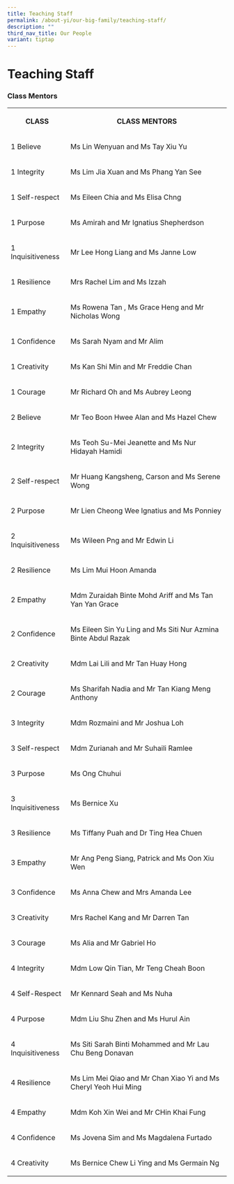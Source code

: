 ```yaml
---
title: Teaching Staff
permalink: /about-yi/our-big-family/teaching-staff/
description: ""
third_nav_title: Our People
variant: tiptap
---
```

<h1><strong>Teaching Staff</strong></h1>
<h3>Class Mentors</h3>
<table style="minWidth: 50px">
<colgroup>
<col>
<col>
</colgroup>
<tbody>
<tr>
<th rowspan="1" colspan="1">
<p>CLASS</p>
</th>
<th rowspan="1" colspan="1">
<p>CLASS MENTORS</p>
</th>
</tr>
<tr>
<td rowspan="1" colspan="1">
<p>1 Believe</p>
</td>
<td rowspan="1" colspan="1">
<p>Ms Lin Wenyuan and Ms Tay Xiu Yu</p>
</td>
</tr>
<tr>
<td rowspan="1" colspan="1">
<p>1 Integrity</p>
</td>
<td rowspan="1" colspan="1">
<p>Ms Lim Jia Xuan and Ms Phang Yan See</p>
</td>
</tr>
<tr>
<td rowspan="1" colspan="1">
<p>1 Self-respect</p>
</td>
<td rowspan="1" colspan="1">
<p>Ms Eileen Chia and Ms Elisa Chng</p>
</td>
</tr>
<tr>
<td rowspan="1" colspan="1">
<p>1 Purpose</p>
</td>
<td rowspan="1" colspan="1">
<p>Ms Amirah and Mr Ignatius Shepherdson</p>
</td>
</tr>
<tr>
<td rowspan="1" colspan="1">
<p>1 Inquisitiveness</p>
</td>
<td rowspan="1" colspan="1">
<p>Mr Lee Hong Liang and Ms Janne Low</p>
</td>
</tr>
<tr>
<td rowspan="1" colspan="1">
<p>1 Resilience</p>
</td>
<td rowspan="1" colspan="1">
<p>Mrs Rachel Lim and Ms Izzah</p>
</td>
</tr>
<tr>
<td rowspan="1" colspan="1">
<p>1 Empathy</p>
</td>
<td rowspan="1" colspan="1">
<p>Ms Rowena Tan , Ms Grace Heng and Mr Nicholas Wong</p>
</td>
</tr>
<tr>
<td rowspan="1" colspan="1">
<p>1 Confidence</p>
</td>
<td rowspan="1" colspan="1">
<p>Ms Sarah Nyam and Mr Alim</p>
</td>
</tr>
<tr>
<td rowspan="1" colspan="1">
<p>1 Creativity</p>
</td>
<td rowspan="1" colspan="1">
<p>Ms Kan Shi Min and Mr Freddie Chan</p>
</td>
</tr>
<tr>
<td rowspan="1" colspan="1">
<p>1 Courage</p>
</td>
<td rowspan="1" colspan="1">
<p>Mr Richard Oh and Ms Aubrey Leong</p>
</td>
</tr>
<tr>
<td rowspan="1" colspan="1">
<p>2 Believe</p>
</td>
<td rowspan="1" colspan="1">
<p>Mr Teo Boon Hwee Alan and Ms Hazel Chew</p>
</td>
</tr>
<tr>
<td rowspan="1" colspan="1">
<p>2 Integrity</p>
</td>
<td rowspan="1" colspan="1">
<p>Ms Teoh Su-Mei Jeanette and Ms Nur Hidayah Hamidi</p>
</td>
</tr>
<tr>
<td rowspan="1" colspan="1">
<p>2 Self-respect</p>
</td>
<td rowspan="1" colspan="1">
<p>Mr Huang Kangsheng, Carson and Ms Serene Wong</p>
</td>
</tr>
<tr>
<td rowspan="1" colspan="1">
<p>2 Purpose</p>
</td>
<td rowspan="1" colspan="1">
<p>Mr Lien Cheong Wee Ignatius and Ms Ponniey</p>
</td>
</tr>
<tr>
<td rowspan="1" colspan="1">
<p>2 Inquisitiveness</p>
</td>
<td rowspan="1" colspan="1">
<p>Ms Wileen Png and Mr Edwin Li</p>
</td>
</tr>
<tr>
<td rowspan="1" colspan="1">
<p>2 Resilience</p>
</td>
<td rowspan="1" colspan="1">
<p>Ms Lim Mui Hoon Amanda</p>
</td>
</tr>
<tr>
<td rowspan="1" colspan="1">
<p>2 Empathy</p>
</td>
<td rowspan="1" colspan="1">
<p>Mdm Zuraidah Binte Mohd Ariff and Ms Tan Yan Yan Grace</p>
</td>
</tr>
<tr>
<td rowspan="1" colspan="1">
<p>2 Confidence</p>
</td>
<td rowspan="1" colspan="1">
<p>Ms Eileen Sin Yu Ling and Ms Siti Nur Azmina Binte Abdul Razak</p>
</td>
</tr>
<tr>
<td rowspan="1" colspan="1">
<p>2 Creativity</p>
</td>
<td rowspan="1" colspan="1">
<p>Mdm Lai Lili and Mr Tan Huay Hong</p>
</td>
</tr>
<tr>
<td rowspan="1" colspan="1">
<p>2 Courage</p>
</td>
<td rowspan="1" colspan="1">
<p>Ms Sharifah Nadia and Mr Tan Kiang Meng Anthony</p>
</td>
</tr>
<tr>
<td rowspan="1" colspan="1">
<p>3 Integrity</p>
</td>
<td rowspan="1" colspan="1">
<p>Mdm Rozmaini and Mr Joshua Loh</p>
</td>
</tr>
<tr>
<td rowspan="1" colspan="1">
<p>3 Self-respect</p>
</td>
<td rowspan="1" colspan="1">
<p>Mdm Zurianah and Mr Suhaili Ramlee</p>
</td>
</tr>
<tr>
<td rowspan="1" colspan="1">
<p>3 Purpose</p>
</td>
<td rowspan="1" colspan="1">
<p>Ms Ong Chuhui</p>
</td>
</tr>
<tr>
<td rowspan="1" colspan="1">
<p>3 Inquisitiveness</p>
</td>
<td rowspan="1" colspan="1">
<p>Ms Bernice Xu</p>
</td>
</tr>
<tr>
<td rowspan="1" colspan="1">
<p>3 Resilience</p>
</td>
<td rowspan="1" colspan="1">
<p>Ms Tiffany Puah and Dr Ting Hea Chuen</p>
</td>
</tr>
<tr>
<td rowspan="1" colspan="1">
<p>3 Empathy</p>
</td>
<td rowspan="1" colspan="1">
<p>Mr Ang Peng Siang, Patrick and Ms Oon Xiu Wen</p>
</td>
</tr>
<tr>
<td rowspan="1" colspan="1">
<p>3 Confidence</p>
</td>
<td rowspan="1" colspan="1">
<p>Ms Anna Chew and Mrs Amanda Lee</p>
</td>
</tr>
<tr>
<td rowspan="1" colspan="1">
<p>3 Creativity</p>
</td>
<td rowspan="1" colspan="1">
<p>Mrs Rachel Kang and Mr Darren Tan</p>
</td>
</tr>
<tr>
<td rowspan="1" colspan="1">
<p>3 Courage</p>
</td>
<td rowspan="1" colspan="1">
<p>Ms Alia and Mr Gabriel Ho</p>
</td>
</tr>
<tr>
<td rowspan="1" colspan="1">
<p>4 Integrity</p>
</td>
<td rowspan="1" colspan="1">
<p>Mdm Low Qin Tian, Mr Teng Cheah Boon</p>
</td>
</tr>
<tr>
<td rowspan="1" colspan="1">
<p>4 Self-Respect</p>
</td>
<td rowspan="1" colspan="1">
<p>Mr Kennard Seah and Ms Nuha</p>
</td>
</tr>
<tr>
<td rowspan="1" colspan="1">
<p>4 Purpose</p>
</td>
<td rowspan="1" colspan="1">
<p>Mdm Liu Shu Zhen and Ms Hurul Ain</p>
</td>
</tr>
<tr>
<td rowspan="1" colspan="1">
<p>4 Inquisitiveness</p>
</td>
<td rowspan="1" colspan="1">
<p>Ms Siti Sarah Binti Mohammed and Mr Lau Chu Beng Donavan</p>
</td>
</tr>
<tr>
<td rowspan="1" colspan="1">
<p>4 Resilience</p>
</td>
<td rowspan="1" colspan="1">
<p>Ms Lim Mei Qiao and Mr Chan Xiao Yi and Ms Cheryl Yeoh Hui Ming</p>
</td>
</tr>
<tr>
<td rowspan="1" colspan="1">
<p>4 Empathy</p>
</td>
<td rowspan="1" colspan="1">
<p>Mdm Koh Xin Wei and Mr CHin Khai Fung</p>
</td>
</tr>
<tr>
<td rowspan="1" colspan="1">
<p>4 Confidence</p>
</td>
<td rowspan="1" colspan="1">
<p>Ms Jovena Sim and Ms Magdalena Furtado</p>
</td>
</tr>
<tr>
<td rowspan="1" colspan="1">
<p>4 Creativity</p>
</td>
<td rowspan="1" colspan="1">
<p>Ms Bernice Chew Li Ying and Ms Germain Ng</p>
</td>
</tr>
</tbody>
</table>
<p></p>